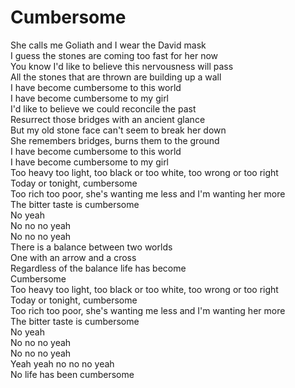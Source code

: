 # Cumbersome

She calls me Goliath and I wear the David mask  
I guess the stones are coming too fast for her now  
You know I'd like to believe this nervousness will pass  
All the stones that are thrown are building up a wall  
I have become cumbersome to this world  
I have become cumbersome to my girl  
I'd like to believe we could reconcile the past  
Resurrect those bridges with an ancient glance  
But my old stone face can't seem to break her down  
She remembers bridges, burns them to the ground  
I have become cumbersome to this world  
I have become cumbersome to my girl  
Too heavy too light, too black or too white, too wrong or too right  
Today or tonight, cumbersome  
Too rich too poor, she's wanting me less and I'm wanting her more  
The bitter taste is cumbersome  
No yeah  
No no no yeah  
No no no yeah  
There is a balance between two worlds  
One with an arrow and a cross  
Regardless of the balance life has become  
Cumbersome  
Too heavy too light, too black or too white, too wrong or too right  
Today or tonight, cumbersome  
Too rich too poor, she's wanting me less and I'm wanting her more  
The bitter taste is cumbersome  
No yeah  
No no no yeah  
No no no yeah  
Yeah yeah no no no yeah  
No life has been cumbersome
